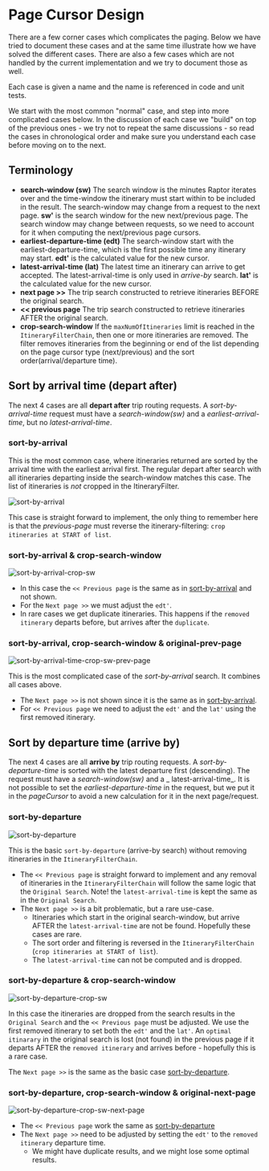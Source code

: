 # Page Cursor Design

There are a few corner cases which complicates the paging. Below we have tried to document these
cases and at the same time illustrate how we have solved the different cases. There are also a few
cases which are not handled by the current implementation and we try to document those as well.

Each case is given a name and the name is referenced in code and unit tests.

We start with the most common "normal" case, and step into more complicated cases below. In the
discussion of each case we "build" on top of the previous ones - we try not to repeat the same
discussions - so read the cases in chronological order and make sure you understand each case before
moving on to the next.

## Terminology

- **search-window (sw)**  The search window is the minutes Raptor iterates over and the time-window
  the itinerary must start within to be included in the result. The search-window may change from a
  request to the next page.  **sw'** is the search window for the new next/previous page. The search
  window may change between requests, so we need to account for it when computing the next/previous
  page cursors.
- **earliest-departure-time (edt)**  The search-window start with the earliest-departure-time, which
  is the first possible time any itinerary may start. **edt'** is the calculated value for the new
  cursor.
- **latest-arrival-time (lat)**  The latest time an itinerary can arrive to get accepted. The
  latest-arrival-time is only used in _arrive-by_ search. **lat'** is the calculated value for the
  new cursor.
- **next page >>**  The trip search constructed to retrieve itineraries BEFORE the original search.
- **<< previous page**  The trip search constructed to retrieve itineraries AFTER the original
  search.
- **crop-search-window** If the `maxNumOfItineraries` limit is reached in the
  `ItineraryFilterChain`, then one or more itineraries are removed. The filter removes itineraries
  from the beginning or end of the list depending on the page cursor type (next/previous) and the
  sort order(arrival/departure time).

## Sort by arrival time (depart after)

The next 4 cases are all **depart after** trip routing requests. A _sort-by-arrival-time_ request
must have a _search-window(sw)_ and a _earliest-arrival-time_, but no _latest-arrival-time_.

### sort-by-arrival

This is the most common case, where itineraries returned are sorted by the arrival time with the
earliest arrival first. The regular depart after search with all itineraries departing inside the
search-window matches this case. The list of itineraries is _not_ cropped in the ItineraryFilter.

![sort-by-arrival](images/sort-by-arrival.svg)

This case is straight forward to implement, the only thing to remember here is that the
_previous-page_ must reverse the itinerary-filtering: `crop itineraries at START of list`.

### sort-by-arrival & crop-search-window

![sort-by-arrival-crop-sw](images/sort-by-arrival-crop-sw.svg)

- In this case the `<< Previous page` is the same as in [sort-by-arrival](#sort-by-arrival) and not
  shown.
- For the `Next page >>` we must adjust the `edt'`.
- In rare cases we get duplicate itineraries. This happens if the `removed itinerary` departs before,
  but arrives after the `duplicate`.

### sort-by-arrival, crop-search-window & original-prev-page

![sort-by-arrival-time-crop-sw-prev-page](images/sort-by-arrival-crop-sw-prev-page.svg)

This is the most complicated case of the _sort-by-arrival_ search. It combines all cases above.

- The `Next page >>` is not shown since it is the same as in [sort-by-arrival](#sort-by-arrival).
- For `<< Previous page` we need to adjust the `edt'` and the `lat'` using the first removed
  itinerary.

## Sort by departure time (arrive by)

The next 4 cases are all **arrive by** trip routing requests. A _sort-by-departure-time_ is sorted
with the latest departure first (descending). The request must have a _search-window(sw)_ and a _
latest-arrival-time_. It is not possible to set the _earliest-departure-time_ in the request, but we
put it in the _pageCursor_ to avoid a new calculation for it in the next page/request.

### sort-by-departure

![sort-by-departure](images/sort-by-departure.svg)

This is the basic `sort-by-departure` (arrive-by search) without removing itineraries in the
`ItineraryFilterChain`.

- The `<< Previous page` is straight forward to implement and any removal of itineraries in the
  `ItineraryFilterChain` will follow the same logic that the `Original Search`. Note! the
  `latest-arrival-time` is kept the same as in the `Original Search`.
- The `Next page >>` is a bit problematic, but a rare use-case.
    - Itineraries which start in the original search-window, but arrive AFTER the
      `latest-arrival-time` are not be found. Hopefully these cases are rare.
    - The sort order and filtering is reversed in the `ItineraryFilterChain`
      (`crop itineraries at START of list`).
    - The `latest-arrival-time` can not be computed and is dropped.

### sort-by-departure & crop-search-window

![sort-by-departure-crop-sw](images/sort-by-departure-crop-sw.svg)

In this case the itineraries are dropped from the search results in the `Original Search` and the
`<< Previous page` must be adjusted. We use the first removed itinerary to set both the `edt'` and
the `lat'`. An `optimal itinarary` in the original search is lost (not found) in the previous page
if it departs AFTER the `removed itinerary` and arrives before - hopefully this is a rare case.

The `Next page >>` is the same as the basic case [sort-by-departure](#sort-by-departure).

### sort-by-departure, crop-search-window & original-next-page

![sort-by-departure-crop-sw-next-page](images/sort-by-departure-crop-sw-next-page.svg)

- The `<< Previous page` work the same as [sort-by-departure](#sort-by-departure)
- The `Next page >>` need to be adjusted by setting the `edt'` to the `removed itinerary`
  departure time.
    - We might have duplicate results, and we might lose some optimal results.
